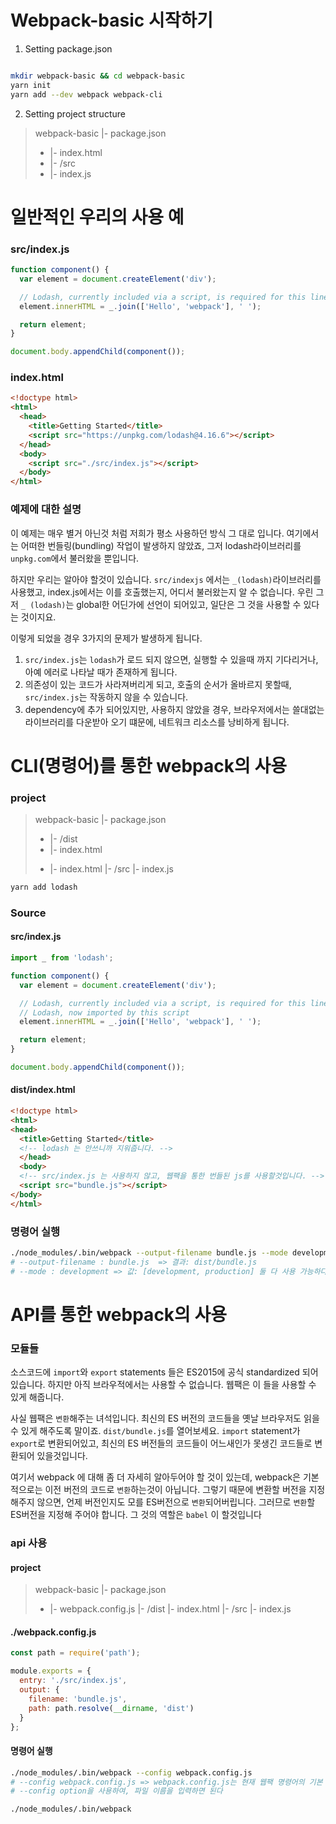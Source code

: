 # Webpack-basic 시작하기 


1. Setting package.json

``` sh

mkdir webpack-basic && cd webpack-basic
yarn init
yarn add --dev webpack webpack-cli 

```

2. Setting project structure

>    webpack-basic
>   |- package.json
> + |- index.html
> + |- /src
> + |-   index.js

# 일반적인 우리의 사용 예

### src/index.js

``` js
function component() {
  var element = document.createElement('div');

  // Lodash, currently included via a script, is required for this line to work
  element.innerHTML = _.join(['Hello', 'webpack'], ' ');

  return element;
}

document.body.appendChild(component());
```

### index.html

``` html
<!doctype html>
<html>
  <head>
    <title>Getting Started</title>
    <script src="https://unpkg.com/lodash@4.16.6"></script>
  </head>
  <body>
    <script src="./src/index.js"></script>
  </body>
</html>
```

### 예제에 대한 설명

이 예제는 매우 별거 아닌것 처럼 저희가 평소 사용하던 방식 그 대로 입니다.
여기에서는 어떠한 번들링(bundling) 작업이 발생하지 않았죠, 그저 lodash라이브러리를 `unpkg.com`에서 불러왔을 뿐입니다.

하지만 우리는 알아야 할것이 있습니다.
`src/indexjs` 에서는 `_(lodash)`라이브러리를 사용했고, index.js에서는 이를 호출했는지, 어디서 불러왔는지 알 수 없습니다.
우린 그저 `_ (lodash)`는 global한 어딘가에 선언이 되어있고, 일단은 그 것을 사용할  수 있다는 것이지요.

이렇게 되었을 경우 3가지의 문제가 발생하게 됩니다.

1. `src/index.js`는 `lodash`가 로드 되지 않으면, 실행할 수 있을때 까지 기다리거나, 아예 에러로 나타날 때가 존재하게 됩니다.
2. 의존성이 있는 코드가 사라져버리게 되고, 호출의 순서가 올바르지 못할때, `src/index.js`는 작동하지 않을 수 있습니다.
3. dependency에 추가 되어있지만, 사용하지 않았을 경우, 브라우저에서는 쓸대없는 라이브러리를 다운받아 오기 떄문에, 네트워크 리소스를 낭비하게 됩니다.

# CLI(명령어)를 통한 webpack의 사용

### project

>   webpack-basic
>   |- package.json
> + |- /dist
> +   |- index.html
> - |- index.html
>   |- /src
>     |- index.js

``` bash
yarn add lodash
```

### Source

#### src/index.js


``` js
import _ from 'lodash';

function component() {
  var element = document.createElement('div');

  // Lodash, currently included via a script, is required for this line to work
  // Lodash, now imported by this script
  element.innerHTML = _.join(['Hello', 'webpack'], ' ');

  return element;
}

document.body.appendChild(component());
```

#### dist/index.html

``` html
<!doctype html>
<html>
<head>
  <title>Getting Started</title>
  <!-- lodash 는 안쓰니까 지워줍니다. -->
  </head>
  <body>
  <!-- src/index.js 는 사용하지 않고, 웹팩을 통한 번들된 js를 사용할것입니다. -->
  <script src="bundle.js"></script>
</body>
</html>
```

### 명령어 실행

``` sh
./node_modules/.bin/webpack --output-filename bundle.js --mode development
# --output-filename : bundle.js  => 결과: dist/bundle.js
# --mode : development => 값: [development, production] 둘 다 사용 가능하다.
```

# API를 통한 webpack의 사용

### 모듈들

소스코드에 `import`와 `export` statements 들은 ES2015에 공식 standardized 되어 있습니다. 하지만 아직 브라우적에서는 사용할 수 없습니다.
웹팩은 이 들을 사용할 수 있게 해줍니다. 

사실 웹팩은 `변환`해주는 녀석입니다. 최신의 ES 버전의 코드들을 옛날 브라우저도 읽을 수 있게 해주도록 말이죠. `dist/bundle.js`를 열어보세요.
`import` statement가 `export`로 변환되어있고, 최신의 ES 버전들의 코드들이 어느새인가 못생긴 코드들로 변환되어 있을것입니다.

여기서 webpack 에 대해 좀 더 자세히 알아두어야 할 것이 있는데, webpack은 기본적으로는 이전 버전의 코드로 `변환`하는것이 아닙니다.
그렇기 때문에 변환할 버전을 지정해주지 않으면, 언제 버전인지도 모를 ES버전으로 `변환`되어버립니다.
그러므로 `변환`할 ES버전을 지정해 주어야 합니다. 그 것의 역할은 `babel` 이 할것입니다

### api 사용

#### project

>   webpack-basic
>   |- package.json
> + |- webpack.config.js
>   |- /dist
>     |- index.html
>   |- /src
>     |- index.js

#### ./webpack.config.js

``` js
const path = require('path');

module.exports = {
  entry: './src/index.js',
  output: {
    filename: 'bundle.js',
    path: path.resolve(__dirname, 'dist')
  }
};

```

#### 명령어 실행

``` sh
./node_modules/.bin/webpack --config webpack.config.js
# --config webpack.config.js => webpack.config.js는 현재 웹팩 명령어의 기본 설정 파일로써 지정되어있다. 만약 설정파일이 다른 이름이라면,
# --config option을 사용하여, 파일 이름을 입력하면 된다

./node_modules/.bin/webpack
```


